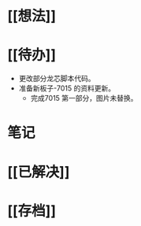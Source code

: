 # [[想法]]

# [[待办]]
- 更改部分龙芯脚本代码。
- 准备新板子-7015 的资料更新。
	- 完成7015 第一部分，图片未替换。
# 笔记

# [[已解决]]

# [[存档]]